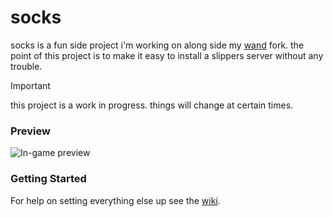 # socks
socks is a fun side project i'm working on along side my [wand](https://github.com/motherfortress2/wand) fork. the point of this project is to make it easy to install a slippers server without any trouble.
> [!important]
> this project is a work in progress. things will change at certain times.
### Preview
![In-game preview](https://i.imgur.com/FqjM7Gf.png)
### Getting Started
For help on setting everything else up see the [wiki](https://github.com/motherfortress2/socks/wiki).
